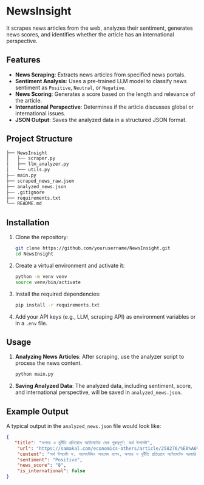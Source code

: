 # NewsInsight

It scrapes news articles from the web, analyzes their sentiment, generates news scores, and identifies whether the article has an international perspective. 

## Features

- **News Scraping**: Extracts news articles from specified news portals.
- **Sentiment Analysis**: Uses a pre-trained LLM model to classify news sentiment as `Positive`, `Neutral`, or `Negative`.
- **News Scoring**: Generates a score based on the length and relevance of the article.
- **International Perspective**: Determines if the article discusses global or international issues.
- **JSON Output**: Saves the analyzed data in a structured JSON format.

## Project Structure

```bash
├── NewsInsight
│   ├── scraper.py              
│   ├── llm_analyzer.py            
│   └── utils.py   
├── main.py   
├── scraped_news_raw.json   
├── analyzed_news.json              
├── .gitignore                  
├── requirements.txt         
└── README.md                   
```

## Installation

1. Clone the repository:

    ```bash
    git clone https://github.com/yourusername/NewsInsight.git
    cd NewsInsight
    ```

2. Create a virtual environment and activate it:

    ```bash
    python -m venv venv
    source venv/bin/activate  
    ```

3. Install the required dependencies:

    ```bash
    pip install -r requirements.txt
    ```

4. Add your API keys (e.g., LLM, scraping API) as environment variables or in a `.env` file.

## Usage

1. **Analyzing News Articles**:
   After scraping, use the analyzer script to process the news content.

    ```bash
    python main.py
    ```

3. **Saving Analyzed Data**:
   The analyzed data, including sentiment, score, and international perspective, will be saved in `analyzed_news.json`.

## Example Output

A typical output in the `analyzed_news.json` file would look like:

```json
{
   "title": "অপচয় ও দুর্নীতি প্রতিরোধে অটোমেটেড সেবা গুরুত্বপূর্ণ: অর্থ উপদেষ্টা",
    "url": "https://samakal.com/economics-others/article/258276/%E0%A6%85%E0%A6%AA%E0%A6%9A%E0%A7%9F-%E0%A6%93-%E0%A6%A6%E0%A7%81%E0%A6%B0%E0%A7%8D%E0%A6%A8%E0%A7%80%E0%A6%A4%E0%A6%BF-%E0%A6%AA%E0%A7%8D%E0%A6%B0%E0%A6%A4%E0%A6%BF%E0%A6%B0%E0%A7%8B%E0%A6%A7%E0%A7%87-%E0%A6%85%E0%A6%9F%E0%A7%8B%E0%A6%AE%E0%A7%87%E0%A6%9F%E0%A7%87%E0%A6%A1-%E0%A6%B8%E0%A7%87%E0%A6%AC%E0%A6%BE-%E0%A6%97%E0%A7%81%E0%A6%B0%E0%A7%81%E0%A6%A4%E0%A7%8D%E0%A6%AC%E0%A6%AA%E0%A7%82%E0%A6%B0%E0%A7%8D%E0%A6%A3:-%E0%A6%85%E0%A6%B0%E0%A7%8D%E0%A6%A5-%E0%A6%89%E0%A6%AA%E0%A6%A6%E0%A7%87%E0%A6%B7%E0%A7%8D%E0%A6%9F%E0%A6%BE",
    "content": "অর্থ উপদেষ্টা ড. সালেহউদ্দিন আহমেদ বলেন, অপচয় ও দুর্নীতি প্রতিরোধে অটোমেটেড সরকারি আর্থিক সেবা গুরুত্বপূর্ণ ভূমিকা পালন করছে। আর্থিক সেবার বিভিন্ন প্লাটফর্ম একটি সমন্বিত ব্যবস্থাপনার মধ্যে নিয়ে আনা সম্ভব হলে আর্থিক ব্যবস্থাপনায় স্বচ্ছতা ও জবাবদিহিতা নিশ্চিত করা সম্ভব হবে। সাধারণ মানুষ সেবা প্রদানকারীর কাছে না গিয়ে যত বেশি সেবা অটোমেটেড পদ্ধতিতে পাবেন ততই দুর্নীতি কমবে।\nসোমবার অর্থ বিভাগের বিভিন্ন সেবা দ্রুততার সঙ্গে সহজে ও সাশ্রয়ীভাবে প্রদানের জন্য তৈরি করা বিভিন্ন অনলাইন প্ল্যাটফর্ম উদ্বোধন করেন অর্থ উপদেষ্টা আজ। তিনি  বলেন, উদ্ভাবিত বিভিন্ন অটোমেটেড সেবা প্লাটফর্মের কার্যকারিতা সমুন্নত রাখার জন্য দক্ষ জনবল সৃষ্টি করে তাদের মাধ্যমে নিয়মিত নবায়ন করতে হবে।\nউদ্বোধন করা সেবাসমূহের মধ্যে রয়েছে- নবরূপায়িত আইবাস++ ওয়েবসাইট, এ-চালান ওয়েবসাইট, পেনশনারদের জন্য লাইফ ভেরিফিকেশন অ্যাপ, পেপারলেস অনলাইন লাস্ট পেমেন্ট সার্টিফিকেট (এলপিসি), সরকারি কর্মচারীদের অনলাইনে ছুটির আবেদন দাখিল, ছুটি মঞ্জুর ও হিসাবায়নের জন্য অনলাইন ছুটি ব্যবস্থাপনা,  অনলাইনভিত্তিক সরকারি আবাসন না-দাবি সনদপত্র এবং সরকারি কর্মচারীদের বেতন-ভাতার বিল দাখিল ও চাকরি সংক্রান্ত অন্যান্য তথ্য অনলাইনে পাওয়ার সুবিধার জন্য ‘আইবাস সেইফ’ মোবাইল অ্যাপ।\nঅনুষ্ঠানের বিশেষ অতিথি হিসেবে উপস্থিত ছিলেন বাংলাদেশ কম্পট্রোলার এন্ড অডিটর জেনারেল মো. নূরুল ইসলাম, প্রধান উপদেষ্টার কার্যালয়ের সচিব মো. সাইফুল্লাহ পান্না, অভ্যন্তরীণ সম্পদ বিভাগের সচিব ও জাতীয় রাজস্ব বোর্ডের চেয়ারম্যান আবদুর রহমান খান ও অর্থনৈতিক সম্পর্ক বিভাগ শাহ্‌রিয়ার কাদের ছিদ্দিকী।\n অর্থ সচিব ড. মো. খায়েরুজ্জামান মজুমদারের সভাপতিত্বে সভায় অর্থ বিভাগের স্ট্রেনদেনিং পাবলিক ফাইনানসিয়াল ম্যানেজমেন্ট টু এনাবেল সার্ভিস ডেলিভারি (এসপিএফএমএস) কর্মসূচির আওতায় প্রস্তুত করা বিভিন্ন অনলাইন সেবার ওপর উপস্থাপনা করেন অর্থ বিভাগের অতিরিক্তি সচিব ও এসপিএফএমএস কর্মসূচির জাতীয় কর্মসূচি পরিচালক মোহাম্মদ সাইফুল ইসলাম।",
    "sentiment": "Positive",
    "news_score": "8",
    "is_international": false
}
```


